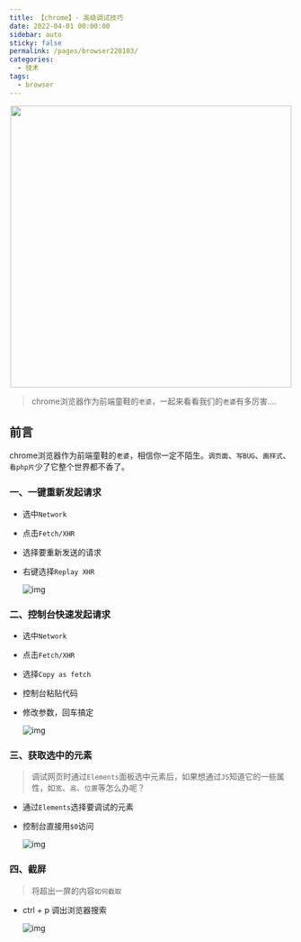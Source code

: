 ```yaml
---
title: 【chrome】- 高级调试技巧
date: 2022-04-01 00:00:00
sidebar: auto
sticky: false
permalink: /pages/browser220103/
categories: 
  - 技术
tags: 
  - browser
---
```


<p align="center">
  <img width="500" src="https://p1-jj.byteimg.com/tos-cn-i-t2oaga2asx/gold-user-assets/2020/7/8/1732edeb522e3277~tplv-t2oaga2asx-zoom-crop-mark:1304:1304:1304:734.awebp"/>
</p>


> chrome浏览器作为前端童鞋的`老婆`，一起来看看我们的`老婆`有多厉害....

<!-- more -->

## 前言

chrome浏览器作为前端童鞋的`老婆`，相信你一定不陌生。`调页面`、`写BUG`、`画样式`、`看php片`少了它整个世界都不香了。

### 一、一键重新发起请求

- 选中`Network`

- 点击`Fetch/XHR`

- 选择要重新发送的请求

- 右键选择`Replay XHR`

  ![img](https://p3-juejin.byteimg.com/tos-cn-i-k3u1fbpfcp/e056245b2a9e4e6dbfb39db6903f9275~tplv-k3u1fbpfcp-zoom-in-crop-mark:1304:0:0:0.awebp)

### 二、控制台快速发起请求

- 选中`Network`

- 点击`Fetch/XHR`

- 选择`Copy as fetch`

- 控制台粘贴代码

- 修改参数，回车搞定

  ![img](https://p3-juejin.byteimg.com/tos-cn-i-k3u1fbpfcp/f91af146bbee42cc9e99badf83de83a8~tplv-k3u1fbpfcp-zoom-in-crop-mark:1304:0:0:0.awebp)

### 三、获取选中的元素

> 调试网页时通过`Elements`面板选中元素后，如果想通过`JS`知道它的一些属性，如`宽`、`高`、`位置`等怎么办呢？

- 通过`Elements`选择要调试的元素

- 控制台直接用`$0`访问

  ![img](https://p3-juejin.byteimg.com/tos-cn-i-k3u1fbpfcp/4fd8a970c19842a7b73ee5d43f64efa6~tplv-k3u1fbpfcp-zoom-in-crop-mark:1304:0:0:0.awebp)

### 四、截屏

> 将超出一屏的内容`如何截取`

- ctrl + p 调出浏览器搜索

  ![img](https://p3-juejin.byteimg.com/tos-cn-i-k3u1fbpfcp/d6626dd2efcf4fafb01fb354275c5c33~tplv-k3u1fbpfcp-zoom-in-crop-mark:1304:0:0:0.awebp)




